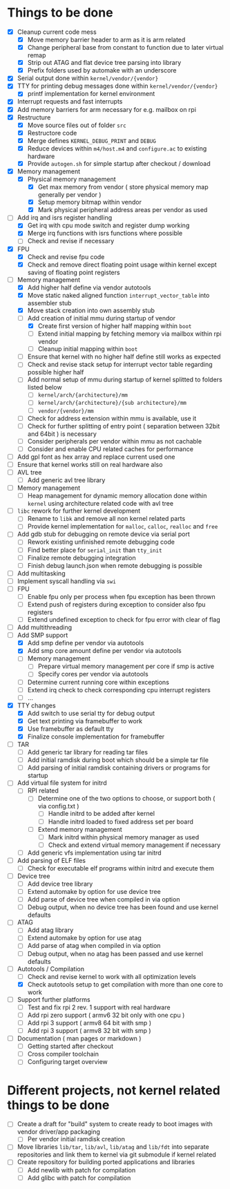 
# Things to be done

* [x] Cleanup current code mess
  * [x] Move memory barrier header to arm as it is arm related
  * [x] Change peripheral base from constant to function due to later virtual remap
  * [x] Strip out ATAG and flat device tree parsing into library
  * [x] Prefix folders used by automake with an underscore
* [x] Serial output done within `kernel/vendor/{vendor}`
* [x] TTY for printing debug messages done within `kernel/vendor/{vendor}`
  * [x] printf implementation for kernel environment
* [x] Interrupt requests and fast interrupts
* [x] Add memory barriers for arm necessary for e.g. mailbox on rpi
* [x] Restructure
  * [x] Move source files out of folder `src`
  * [x] Restructore code
  * [x] Merge defines `KERNEL_DEBUG_PRINT` and `DEBUG`
  * [x] Reduce devices within `m4/host.m4` and `configure.ac` to existing hardware
  * [x] Provide `autogen.sh` for simple startup after checkout / download
* [x] Memory management
  * [x] Physical memory management
    * [x] Get max memory from vendor ( store physical memory map generally per vendor )
    * [x] Setup memory bitmap within vendor
    * [x] Mark physical peripheral address areas per vendor as used
* [ ] Add irq and isrs register handling
  * [x] Get irq with cpu mode switch and register dump working
  * [x] Merge irq functions with isrs functions where possible
  * [ ] Check and revise if necessary
* [x] FPU
  * [x] Check and revise fpu code
  * [x] Check and remove direct floating point usage within kernel except saving of floating point registers
* [ ] Memory management
  * [x] Add higher half define via vendor autotools
  * [x] Move static naked aligned function `interrupt_vector_table` into assembler stub
  * [x] Move stack creation into own assembly stub
  * [ ] Add creation of initial mmu during startup of vendor
    * [x] Create first version of higher half mapping within `boot`
    * [ ] Extend initial mapping by fetching memory via mailbox within rpi vendor
    * [ ] Cleanup initial mapping within `boot`
  * [ ] Ensure that kernel with no higher half define still works as expected
  * [ ] Check and revise stack setup for interrupt vector table regarding possible higher half
  * [ ] Add normal setup of mmu during startup of kernel splitted to folders listed below
    * [ ] `kernel/arch/{architecture}/mm`
    * [ ] `kernel/arch/{architecture}/{sub architecture}/mm`
    * [ ] `vendor/{vendor}/mm`
  * [ ] Check for address extension within mmu is available, use it
  * [ ] Check for further splitting of entry point ( separation between 32bit and 64bit ) is necessary
  * [ ] Consider peripherals per vendor within mmu as not cachable
  * [ ] Consider and enable CPU related caches for performance
* [ ] Add gpl font as hex array and replace current used one
* [ ] Ensure that kernel works still on real hardware also
* [ ] AVL tree
  * [ ] Add generic avl tree library
* [ ] Memory management
  * [ ] Heap management for dynamic memory allocation done within `kernel` using architecture related code with avl tree
* [ ] `libc` rework for further kernel development
  * [ ] Rename to `libk` and remove all non kernel related parts
  * [ ] Provide kernel implementation for `malloc`, `calloc`, `realloc` and `free`
* [ ] Add gdb stub for debugging on remote device via serial port
  * [ ] Rework existing unfinished remote debugging code
  * [ ] Find better place for `serial_init` than `tty_init`
  * [ ] Finalize remote debugging integration
  * [ ] Finish debug launch.json when remote debugging is possible
* [ ] Add multitasking
* [ ] Implement syscall handling via `swi`
* [ ] FPU
  * [ ] Enable fpu only per process when fpu exception has been thrown
  * [ ] Extend push of registers during exception to consider also fpu registers
  * [ ] Extend undefined exception to check for fpu error with clear of flag
* [ ] Add multithreading
* [ ] Add SMP support
  * [x] Add smp define per vendor via autotools
  * [x] Add smp core amount define per vendor via autotools
  * [ ] Memory management
    * [ ] Prepare virtual memory management per core if smp is active
    * [ ] Specify cores per vendor via autotools
  * [ ] Determine current running core within exceptions
  * [ ] Extend irq check to check corresponding cpu interrupt registers
  * [ ] ...
* [x] TTY changes
  * [x] Add switch to use serial tty for debug output
  * [x] Get text printing via framebuffer to work
  * [x] Use framebuffer as default tty
  * [x] Finalize console implementation for framebuffer
* [ ] TAR
  * [ ] Add generic tar library for reading tar files
  * [ ] Add initial ramdisk during boot which should be a simple tar file
  * [ ] Add parsing of initial ramdisk containing drivers or programs for startup
* [ ] Add virtual file system for initrd
  * [ ] RPI related
    * [ ] Determine one of the two options to choose, or support both ( via config.txt )
      * [ ] Handle initrd to be added after kernel
      * [ ] Handle initrd loaded to fixed address set per board
    * [ ] Extend memory management
      * [ ] Mark initrd within physical memory manager as used
      * [ ] Check and extend virtual memory management if necessary
  * [ ] Add generic vfs implementation using tar initrd
* [ ] Add parsing of ELF files
  * [ ] Check for executable elf programs within initrd and execute them
* [ ] Device tree
  * [ ] Add device tree library
  * [ ] Extend automake by option for use device tree
  * [ ] Add parse of device tree when compiled in via option
  * [ ] Debug output, when no device tree has been found and use kernel defaults
* [ ] ATAG
  * [ ] Add atag library
  * [ ] Extend automake by option for use atag
  * [ ] Add parse of atag when compiled in via option
  * [ ] Debug output, when no atag has been passed and use kernel defaults
* [ ] Autotools / Compilation
  * [ ] Check and revise kernel to work with all optimization levels
  * [x] Check autotools setup to get compilation with more than one core to work
* [ ] Support further platforms
  * [ ] Test and fix rpi 2 rev. 1 support with real hardware
  * [ ] Add rpi zero support ( armv6 32 bit only with one cpu )
  * [ ] Add rpi 3 support ( armv8 64 bit with smp )
  * [ ] Add rpi 3 support ( armv8 32 bit with smp )
* [ ] Documentation ( man pages or markdown )
  * [ ] Getting started after checkout
  * [ ] Cross compiler toolchain
  * [ ] Configuring target overview

# Different projects, not kernel related things to be done

* [ ] Create a draft for "build" system to create ready to boot images with vendor driver/app packaging
  * [ ] Per vendor initial ramdisk creation
* [ ] Move libraries `lib/tar`, `lib/avl`, `lib/atag` and `lib/fdt` into separate repositories and link them to kernel via git submodule if kernel related
* [ ] Create repository for building ported applications and libraries
  * [ ] Add newlib with patch for compilation
  * [ ] Add glibc with patch for compilation
